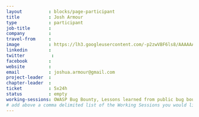 ```yaml
---
layout          : blocks/page-participant
title           : Josh Armour
type            : participant
job-title       : 
company         : 
travel-from     :
image           : https://lh3.googleusercontent.com/-p2zwVBF6ls8/AAAAAAAAAAI/AAAAAAAAY3g/vpQi8mhoC5g/s120-p-rw-no/photo.jpg
linkedin        :
twitter          :
facebook        :
website         :
email           : joshua.armour@gmail.com
project-leader  :
chapter-leader  :
ticket          : 5x24h
status          : empty
working-sessions: OWASP Bug Bounty, Lessons learned from public bug bounties programmes, Internal Bug Bounties Programmes, Cross-Company Hackathons, Bug Bounty Playbook
# add above a comma delimited list of the Working Sessions you would like to attend (use the session's title)
---
```


<!-- put more details about participant here -->
